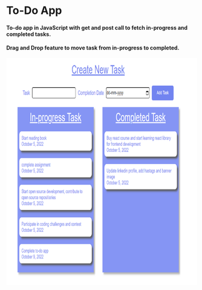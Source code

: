 # To-Do App
#### To-do app in JavaScript with get and post call to fetch in-progress and completed tasks.
#### Drag and Drop feature to move task from in-progress to completed.

<img src="https://github.com/Sinha1994/todo_javascript/blob/main/images/To-Do.png" width="900" height="600">
